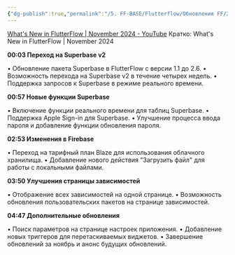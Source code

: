 ```yaml
---
{"dg-publish":true,"permalink":"/5. FF-BASE/Flutterflow/Обновления FF/2024-12-09_What's New in FlutterFlow  December 09, 2024/","created":"2024-12-09T15:44:56.576-03:00","updated":"2024-12-09T15:54:18.503-03:00"}
---
```


[What's New in FlutterFlow | November 2024 - YouTube](https://www.youtube.com/watch?v=GARWU98CNks)
Кратко:
What's New in FlutterFlow | November 2024

**00:03 Переход на Superbase v2**

• Обновление пакета Superbase в FlutterFlow с версии 1.1 до 2.6.
• Возможность перехода на Superbase v2 в течение четырех недель.
• Поддержка запросов к Superbase в режиме реального времени.

**00:57 Новые функции Superbase**

• Включение функции реального времени для таблиц Superbase.
• Поддержка Apple Sign-in для Superbase.
• Улучшение процесса ввода пароля и добавление функции обновления пароля.

**02:53 Изменения в Firebase**

• Переход на тарифный план Blaze для использования облачного хранилища.
• Добавление нового действия "Загрузить файл" для работы с локальными файлами.

**03:50 Улучшения страницы зависимостей**

• Отображение всех зависимостей на одной странице.
• Возможность обновления пользовательских пакетов на странице зависимостей.

**04:47 Дополнительные обновления**

• Поиск параметров на странице настроек приложения.
• Добавление новых триггеров для перетаскиваемых виджетов.
• Завершение обновлений за ноябрь и анонс будущих обновлений.

